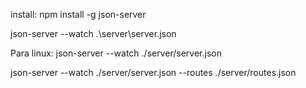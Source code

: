 
install:
npm install -g json-server

json-server --watch .\server\server.json

Para linux:
json-server --watch ./server/server.json

json-server --watch ./server/server.json --routes ./server/routes.json
